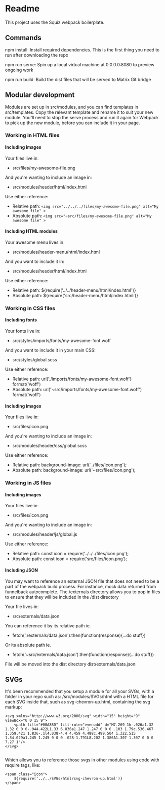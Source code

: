 # Readme #

This project uses the Squiz webpack boilerplate.

## Commands

npm install: Install required dependencies. This is the first thing you need to run after downloading the repo

npm run serve: Spin up a local virtual machine at 0.0.0.0:8080 to preview ongoing work

npm run build: Build the dist files that will be served to Matrix Git bridge


## Modular development
Modules are set up in src/modules, and you can find templates in src/templates. Copy the relevant template and rename it to suit your new module. You'll need to stop the serve process and run it again for Webpack to pick up the new module, before you can include it in your page.


### Working in HTML files

#### Including images

Your files live in:
- src/files/my-awesome-file.png


And you're wanting to include an image in:
- src/modules/header/html/index.html


Use either reference:
- Relative path: ````<img src="../../../files/my-awesome-file.png" alt="My awesome file" >````
- Absolute path: ````<img src="~src/files/my-awesome-file.png" alt="My awesome file" >````


#### Including HTML modules

Your awesome menu lives in:
- src/modules/header-menu/html/index.html

And you want to include it in:
- src/modules/header/html/index.html

Use either reference:
- Relative path: ${require('../../header-menu/html/index.html')}
- Absolute path: ${require('src/header-menu/html/index.html')}


### Working in CSS files

#### Including fonts

Your fonts live in:
- src/styles/imports/fonts/my-awesome-font.woff

And you want to include it in your main CSS:
- src/styles/global.scss

Use either reference:
- Relative path: url('./imports/fonts/my-awesome-font.woff') format('woff')
- Absolute path: url('~src/imports/fonts/my-awesome-font.woff') format('woff')

#### Including images

Your files live in:
- src/files/icon.png

And you're wanting to include an image in:
- src/modules/header/css/global.scss

Use either reference:
- Relative path: background-image: url('../files/icon.png');
- Absolute path: background-image: url('~src/files/icon.png');


### Working in JS files

#### Including images

Your files live in:
- src/files/icon.png

And you're wanting to include an image in:
- src/modules/header/js/global.js

Use either reference:
- Relative path: const icon = require('../../../files/icon.png');
- Absolute path: const icon = require('src/files/icon.png');

#### Including JSON
You may want to reference an external JSON file that does not need to be a part of the webpack build process. For instance, mock data returned from funnelback autocomplete. The /externals directory allows you to pop in files to ensure that they will be included in the /dist directory

Your file lives in:
- src/externals/data.json


You can reference it by its relative path ie.
- fetch('./externals/data.json').then(function(response){...do stuff})

Or its absolute path ie.
- fetch('~src/externals/data.json').then(function(response){...do stuff})

File will be moved into the dist directory dist/externals/data.json

## SVGs

It's been recommended that you setup a module for all your SVGs, with a folder in your repo such as:
/src/modules/SVGs/html
with a HTML file for each SVG inside that, such as svg-chevron-up.html, containing the svg markup:

	
~~~~
<svg xmlns="http://www.w3.org/2000/svg" width="15" height="9" viewBox="0 0 15 9">
    <path fill="#00A8BD" fill-rule="evenodd" d="M7.269 1h-.026a1.32 1.32 0 0 0-.944.422L1.33 6.836a1.247 1.247 0 0 0 .103 1.79c.536.467 1.359.421 1.836-.1l4.038-4.4 4.459 4.488c.499.504 1.322.515 1.84.029a1.245 1.245 0 0 0 .028-1.791L8.202 1.386A1.307 1.307 0 0 0 7.27 1"/>
</svg>
	
~~~~

Which allows you to reference those svgs in other modules using code with require tags, like:

~~~~
<span class="icon">
    ${require('../../SVGs/html/svg-chevron-up.html')}
</span>
~~~~
